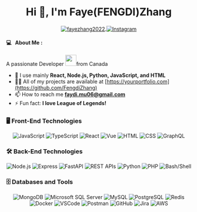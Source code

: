 <h1 align="center">Hi 👋, I'm Faye(FENGDI)Zhang</h1>
<p align="center">
  <a href="https://www.linkedin.com/in/fayezhang2022" target="blank">
    <img align="center" src="https://img.shields.io/badge/-LinkedIn-blue?style=flat&logo=linkedin&logoColor=white" alt="fayezhang2022" />
  </a>
  <a href="https://instagram.com/00fayefaye00" target="_blank">
  <img align="center" src="https://img.shields.io/badge/-Instagram-E4405F?style=flat&logo=instagram&logoColor=white" alt="Instagram" />
</a>

</p>

#### 💻 &nbsp; About Me :

A passionate Developer <img src="https://media.giphy.com/media/WUlplcMpOCEmTGBtBW/giphy.gif" width="30">from Canada 


- 🌱 I use mainly **React, Node.js, Python, JavaScript, and HTML**
- 👨‍💻 All of my projects are available at [https://yourportfolio.com](https://github.com/FengdiZhang)
- 📫 How to reach me **faydi.mu06@gmail.com**
- ⚡ Fun fact: **I love League of Legends!**


### 🖥️ Front-End Technologies

<p align="center">
  <!-- Front-End Technologies -->
  <img src="https://img.shields.io/badge/JavaScript-F7DF1E?style=for-the-badge&logo=javascript&logoColor=black" alt="JavaScript" />
  <img src="https://img.shields.io/badge/TypeScript-3178C6?style=for-the-badge&logo=typescript&logoColor=white" alt="TypeScript" />
  <img src="https://img.shields.io/badge/React-61DAFB?style=for-the-badge&logo=react&logoColor=black" alt="React" />
  <img src="https://img.shields.io/badge/Vue-4FC08D?style=for-the-badge&logo=vue.js&logoColor=white" alt="Vue" />
  <img src="https://img.shields.io/badge/HTML-E34F26?style=for-the-badge&logo=html5&logoColor=white" alt="HTML" />
  <img src="https://img.shields.io/badge/CSS-1572B6?style=for-the-badge&logo=css3&logoColor=white" alt="CSS" />
  <img src="https://img.shields.io/badge/GraphQL-E10098?style=for-the-badge&logo=graphql&logoColor=white" alt="GraphQL" />
</p>

### 🛠️ Back-End Technologies

<p align="center">
  <!-- Back-End Technologies -->
  <img src="https://img.shields.io/badge/Node.js-339933?style=for-the-badge&logo=nodedotjs&logoColor=white" alt="Node.js" />
  <img src="https://img.shields.io/badge/Express-000000?style=for-the-badge&logo=express&logoColor=white" alt="Express" />
  <img src="https://img.shields.io/badge/FastAPI-009688?style=for-the-badge&logo=fastapi&logoColor=white" alt="FastAPI" />
  <img src="https://img.shields.io/badge/REST-02569B?style=for-the-badge&logo=rest&logoColor=white" alt="REST APIs" />
  <img src="https://img.shields.io/badge/Python-3776AB?style=for-the-badge&logo=python&logoColor=white" alt="Python" />
  <img src="https://img.shields.io/badge/PHP-777BB4?style=for-the-badge&logo=php&logoColor=white" alt="PHP" />
  <img src="https://img.shields.io/badge/Bash/Shell-4EAA25?style=for-the-badge&logo=gnu-bash&logoColor=white" alt="Bash/Shell" />
</p>

### 🗄️ Databases and Tools

<p align="center">
  <!-- Databases -->
  <img src="https://img.shields.io/badge/MongoDB-47A248?style=for-the-badge&logo=mongodb&logoColor=white" alt="MongoDB" />
  <img src="https://img.shields.io/badge/Microsoft%20SQL%20Server-CC2927?style=for-the-badge&logo=microsoft%20sql%20server&logoColor=white" alt="Microsoft SQL Server" />
  <img src="https://img.shields.io/badge/MySQL-4479A1?style=for-the-badge&logo=mysql&logoColor=white" alt="MySQL" />
  <img src="https://img.shields.io/badge/PostgreSQL-336791?style=for-the-badge&logo=postgresql&logoColor=white" alt="PostgreSQL" />
  <img src="https://img.shields.io/badge/Redis-DC382D?style=for-the-badge&logo=redis&logoColor=white" alt="Redis" />

  <!-- Tools -->
  <img src="https://img.shields.io/badge/Docker-2496ED?style=for-the-badge&logo=docker&logoColor=white" alt="Docker" />
  <img src="https://img.shields.io/badge/VSCode-007ACC?style=for-the-badge&logo=visual-studio-code&logoColor=white" alt="VSCode" />
  <img src="https://img.shields.io/badge/Postman-FF6C37?style=for-the-badge&logo=postman&logoColor=white" alt="Postman" />
  <img src="https://img.shields.io/badge/GitHub-181717?style=for-the-badge&logo=github&logoColor=white" alt="GitHub" />
  <img src="https://img.shields.io/badge/Jira-0052CC?style=for-the-badge&logo=jira&logoColor=white" alt="Jira" />
  <img src="https://img.shields.io/badge/AWS-FF9900?style=for-the-badge&logo=amazonaws&logoColor=white" alt="AWS" />
</p>


